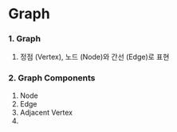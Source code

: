 # Graph

### 1. Graph
1. 정점 (Vertex), 노드 (Node)와 간선 (Edge)로 표현


### 2. Graph Components
1. Node
2. Edge
3. Adjacent Vertex
4. 